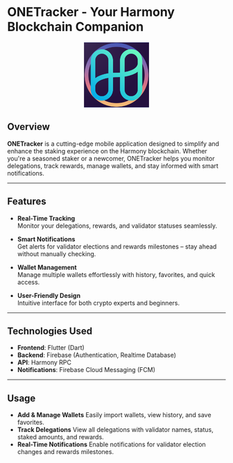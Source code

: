 # **ONETracker - Your Harmony Blockchain Companion**

<div align="center"><img src="assets/images/1024.png" alt="ONETracker Logo" width="150" height="150"></div>

## **Overview**
**ONETracker** is a cutting-edge mobile application designed to simplify and enhance the staking experience on the Harmony blockchain. Whether you're a seasoned staker or a newcomer, ONETracker helps you monitor delegations, track rewards, manage wallets, and stay informed with smart notifications.

---

## **Features**
- **Real-Time Tracking**  
  Monitor your delegations, rewards, and validator statuses seamlessly.
  
- **Smart Notifications**  
  Get alerts for validator elections and rewards milestones – stay ahead without manually checking.
  
- **Wallet Management**  
  Manage multiple wallets effortlessly with history, favorites, and quick access.

- **User-Friendly Design**  
  Intuitive interface for both crypto experts and beginners.

---

## **Technologies Used**
- **Frontend**: Flutter (Dart)  
- **Backend**: Firebase (Authentication, Realtime Database)  
- **API**: Harmony RPC  
- **Notifications**: Firebase Cloud Messaging (FCM)

---

## **Usage**

- **Add & Manage Wallets**
  Easily import wallets, view history, and save favorites.
- **Track Delegations**
  View all delegations with validator names, status, staked amounts, and rewards.
- **Real-Time Notifications**
  Enable notifications for validator election changes and rewards milestones.



